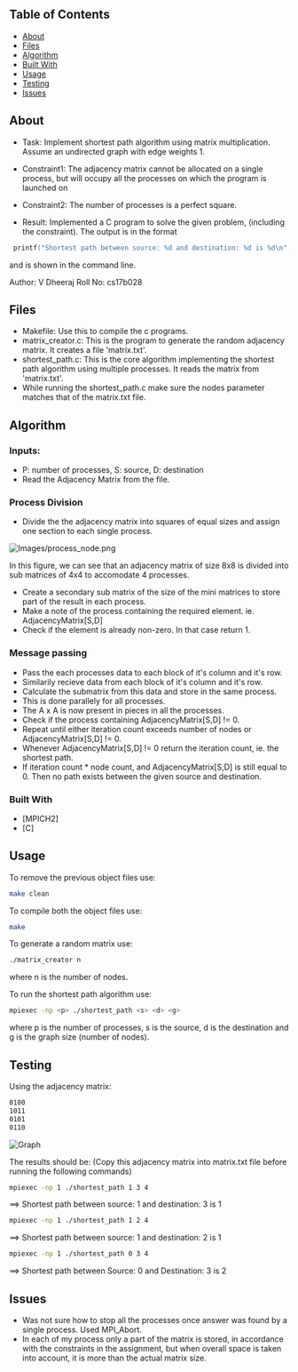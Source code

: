 
## Table of Contents


* [About](#about)
* [Files](#files)
* [Algorithm](#algorithm)
* [Built With](#built-with)
* [Usage](#usage)
* [Testing](#testing)
* [Issues](#issues)

## About

* Task: Implement shortest path algorithm using matrix multiplication. Assume an undirected
graph with edge weights 1.

* Constraint1: The adjacency matrix cannot be allocated on a single process, but will occupy all the
processes on which the program is launched on

* Constraint2: The number of processes is a perfect square.

* Result: Implemented a C program to solve the given problem, (including the constraint). The output is in the format 
```c
 printf("Shortest path between source: %d and destination: %d is %d\n", source, destination, shortest_path);
```
and is shown in the command line.

Author: V Dheeraj
Roll No: cs17b028

## Files
* Makefile: Use this to compile the c programs.
* matrix_creator.c: This is the program to generate the random adjacency matrix. It creates a file 'matrix.txt'.
* shortest_path.c: This is the core algorithm implementing the shortest path algorithm using multiple processes. It reads the matrix from 'matrix.txt'.
* While running the shortest_path.c make sure the nodes parameter matches that of the matrix.txt file.

## Algorithm

### Inputs: 
* P: number of processes, S: source, D: destination 
* Read the Adjacency Matrix from the file.

### Process Division

* Divide the the adjacency matrix into squares of equal sizes and assign one section to each single process.

![Images/process_node.png](https://github.com/dheerajrox/Parallel_Computing_cs17b028/blob/main/images/process_node.png?raw=true)

In this figure, we can see that an adjacency matrix of size 8x8 is divided into sub matrices of 4x4 to accomodate 4 processes.


* Create a secondary sub matrix of the size of the mini matrices to store part of the result in each process.
* Make a note of the process containing the required element. ie. AdjacencyMatrix[S,D]
* Check if the element is already non-zero. In that case return 1.

### Message passing
* Pass the each processes data to each block of it's column and it's row.
* Similarily recieve data from each block of it's column and it's row.
* Calculate the submatrix from this data and store in the same process.
* This is done parallely for all processes.
* The A x A is now present in pieces in all the processes.
* Check if the process containing AdjacencyMatrix[S,D] != 0.
* Repeat until either iteration count exceeds number of nodes or AdjacencyMatrix[S,D] != 0. 
* Whenever AdjacencyMatrix[S,D] != 0 return the iteration count, ie. the shortest path.
* If iteration count * node count, and AdjacencyMatrix[S,D] is still equal to 0. Then no path exists between the given source and destination.

### Built With

* [MPICH2]
* [C]

## Usage

To remove the previous object files use:
```sh
make clean
```

To compile both the object files use:
```sh
make
```

To generate a random matrix use:
```sh
./matrix_creator n 
```
where n is the number of nodes.


To run the shortest path algorithm use:
```sh
mpiexec -np <p> ./shortest_path <s> <d> <g>
```
where p is the number of processes, s is the source, d is the destination and g is the graph size (number of nodes).


## Testing

Using the adjacency matrix: 

```sh
0100
1011
0101
0110
```


![Graph](https://github.com/dheerajrox/Parallel_Computing_cs17b028/blob/main/images/graph.png?raw=true)

The results should be: 
(Copy this adjacency matrix into matrix.txt file before running the following commands)

```sh
mpiexec -np 1 ./shortest_path 1 3 4
```
==> Shortest path between source: 1 and destination: 3 is 1

```sh
mpiexec -np 1 ./shortest_path 1 2 4
```
==> Shortest path between source: 1 and destination: 2 is 1


```sh
mpiexec -np 1 ./shortest_path 0 3 4
```
==> Shortest path between Source: 0 and Destination: 3 is 2

## Issues

* Was not sure how to stop all the processes once answer was found by a single process. Used MPI_Abort.
* In each of my process only a part of the matrix is stored, in accordance with the constraints in the assignment, but when overall space is taken into account, it is more than the actual matrix size.



